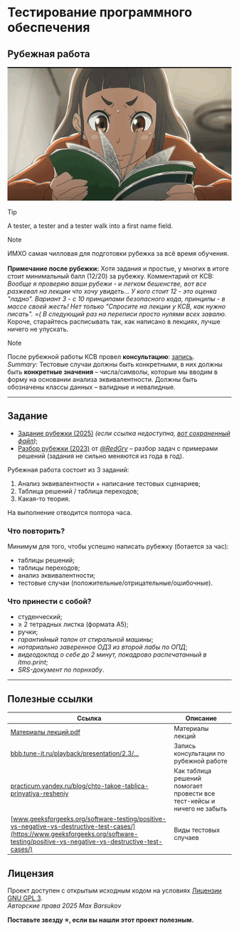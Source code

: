 # Тестирование программного обеспечения

## Рубежная работа

<img alt="sora-yori-reading.gif" src="https://github.com/maxbarsukov/itmo/blob/master/.docs/sora-yori-reading.gif" height="300">

> [!TIP]
> A tester, a tester and a tester walk into a first name field.

> [!NOTE]
> ИМХО самая чилловая для подготовки рубежка за всё время обучения. \
> \
> **Примечание после рубежки:** Хотя задания и простые, у многих в итоге стоит минимальный балл (12/20) за рубежку. Комментарий от КСВ: \
> *Вообще я проверяю ваши рубежи - и легком бешенстве, вот все разжевал на лекции что хочу увидеть... У кого стоит 12 - это оценка "ладно". Вариант З - с 10 принципами безопасного кода, принципы - в массе своей жесть! Нет только "Спросите на лекции у КСВ, как нужно писать". =( В следующий раз на переписи просто нулями всех завалю.* \
> Короче, старайтесь расписывать так, как написано в лекциях, лучше ничего не упускать.

> [!NOTE]
> После рубежной работы КСВ провел **консультацию**: [запись](https://bbb.tune-it.ru/playback/presentation/2.3/50128b27f98b1f61300afa732ef2a6d8da80eb35-1751012055520). \
> *Summary*: Тестовые случаи должны быть конкретными, в них должны быть **конкретные значения** – числа/символы, которые мы вводим в форму на основании анализа эквивалентности. Должны быть обозначены классы данных – валидные и невалидные.

---

## Задание

- [Задание рубежки (2025)](https://docs.google.com/document/d/18DuuatRxXXiwuG_Ly6FD-Pxy3njMQvWaqLycL77dEKs) *(если ссылка недоступна, [вот сохраненный файл](./ТПО%20рубежка%20-%20задание%20(2025).pdf))*;
- [Разбор рубежки (2023)](./ТПО%20рубежка%20-%20разбор.pdf) от [*@RedGry*](https://github.com/RedGry/ITMO/blob/master/TPO/docs/%D0%A2%D0%9F%D0%9E%20%D1%80%D1%83%D0%B1%D0%B5%D0%B6%D0%BA%D0%B0%20-%20%D1%80%D0%B0%D0%B7%D0%B1%D0%BE%D1%80.pdf) – разбор задач с примерами решений (задания не сильно меняются из года в год).

Рубежная работа состоит из 3 заданий:

1. Анализ эквивалентности + написание тестовых сценариев;
2. Таблица решений / таблица переходов;
3. Какая-то теория.

На выполнение отводится полтора часа.

### Что повторить?

Минимум для того, чтобы успешно написать рубежку (ботается за час):

- таблицы решений;
- таблицы переходов;
- анализ эквивалентности;
- тестовые случаи (положительные/отрицательные/ошибочные).

### Что принести с собой?

- студенческий;
- ≥ 2 тетрадных листка (формата A5);
- ручки;
- *гарантийный талон от стиральной машины*;
- *нотариально заверенное ОДЗ из второй лабы по ОПД*;
- *видеодоклад о себе до 2 минут, покадрово распечатанный в itmo.print*;
- *SRS-документ по порнхабу*.

---

## Полезные ссылки

| Ссылка | Описание |
| --- | --- |
| [Материалы лекций.pdf](../лекции/Материалы%20лекций.pdf) | Материалы лекций |
| [bbb.tune-it.ru/playback/presentation/2.3/...](https://bbb.tune-it.ru/playback/presentation/2.3/50128b27f98b1f61300afa732ef2a6d8da80eb35-1751012055520) | Запись консультации по рубежной работе |
| [practicum.yandex.ru/blog/chto-takoe-tablica-prinyatiya-resheniy](https://practicum.yandex.ru/blog/chto-takoe-tablica-prinyatiya-resheniy/) | Как таблица решений помогает провести все тест-кейсы и ничего не забыть |
| [www.geeksforgeeks.org/software-testing/positive-vs-negative-vs-destructive-test-cases/](https://www.geeksforgeeks.org/software-testing/positive-vs-negative-vs-destructive-test-cases/) | Виды тестовых случаев |

## Лицензия <a name="license"></a>

Проект доступен с открытым исходным кодом на условиях [Лицензии GNU GPL 3](https://opensource.org/license/gpl-3-0/). \
*Авторские права 2025 Max Barsukov*

**Поставьте звезду :star:, если вы нашли этот проект полезным.**
